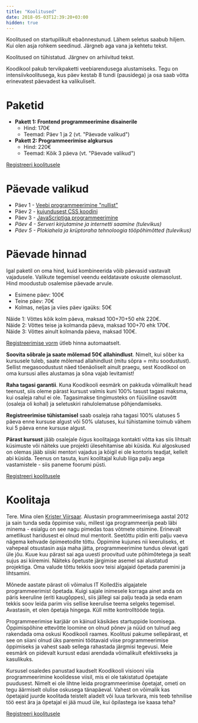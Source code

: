 ```yaml
---
title: "Koolitused"
date: 2018-05-03T12:39:20+03:00
hidden: true
---
```



Koolitused on startupilikult ebaõnnestunud. Lähem seletus saabub hiljem. Kui olen asja rohkem seedinud. Järgneb aga vana ja kehtetu tekst.

<p class="paper notice">Koolitused on tühistatud. Järgnev on arhiivitud tekst.</p>

Koodikool pakub tervikpaketti veebiarendusega alustamiseks. Tegu on intensiivkoolitusega, kus päev kestab 8 tundi (pausidega) ja osa saab võtta erinevatest päevadest ka valikuliselt.

# Paketid

- **Pakett 1: Frontend programmeerimine disainerile**
    - Hind: 170€
    - Teemad: Päev 1 ja 2 (vt. "Päevade valikud")
- **Pakett 2: Programmeerimise algkursus**
    - Hind: 220€
    - Teemad: Kõik 3 päeva (vt. "Päevade valikud")

<a href="/koolitus/registreeri" class="button">Registreeri koolitusele</a>

# Päevade valikud

- Päev 1 - [Veebi programmeerimine "nullist"](/koolitus/paev1)
- Päev 2 - [kujundusest CSS koodini](/koolitus/paev2)
- Päev 3 - [JavaScriptiga programmeerimine](/koolitus/paev3)
- _Päev 4 - Serveri kirjutamine ja internetti saamine (tulevikus)_
- _Päev 5 - Plokiahela ja krüptoraha tehnoloogia tööpõhimõtted (tulevikus)_

# Päevade hinnad

Igal paketil on oma hind, kuid kombineerida võib päevasid vastavalt vajadusele. Valikute tegemisel veendu eeldatavate oskuste olemasolust. Hind moodustub osalemise päevade arvule.

- Esimene päev: 100€
- Teine päev: 70€
- Kolmas, neljas ja viies päev igaüks: 50€

Näide 1: Võttes kõik kolm päeva, maksad 100+70+50 ehk 220€.  
Näide 2: Võttes teise ja kolmanda päeva, maksad 100+70 ehk 170€.  
Näide 3: Võttes ainult kolmanda päeva, maksad 100€.  

[Registreerimise vorm](/koolitus/registreeri) ütleb hinna automaatselt.

**Soovita sõbrale ja saate mõlemad 50€ allahindlust**. Nimelt, kui sõber ka kursusele tuleb, saate mõlemad allahindlust (mitu sõpra = mitu soodustust). Sellist megasoodustust näed tõenäoliselt ainult praegu, sest Koodikool on oma kursusi alles alustamas ja sõna vajab levitamist!

**Raha tagasi garantii**. Kuna Koodikooli eesmärk on pakkuda võimalikult head teenust, siis oleme pärast kursust valmis kuni 100% tasust tagasi maksma, kui osaleja rahul ei ole. Tagasimakse tingimusteks on füüsiline osavõtt (osaleja oli kohal) ja seletuskiri rahulolematuse põhjendamiseks.

**Registreerimise tühistamisel** saab osaleja raha tagasi 100% ulatuses 5 päeva enne kursuse algust või 50% ulatuses, kui tühistamine toimub vähem kui 5 päeva enne kursuse algust.

**Pärast kursust** jääb osalejale õigus koolitajaga kontakti võtta kas siis lihtsalt küsimuste või näiteks uue projekti ülesehitamise abi küsida. Kui algoskused on olemas jääb siiski mentori vajadus ja kõigil ei ole kontoris teadjat, kellelt abi küsida. Teenus on tasuta, kuni koolitajal kulub liiga palju aega vastamistele - siis paneme foorumi püsti.

<a href="/koolitus/registreeri" class="button">Registreeri koolitusele</a>

# Koolitaja

Tere. Mina olen [Krister Viirsaar](http://krister.ee). Alustasin programmeerimisega aastal 2012 ja sain tunda seda õppimise valu, millest iga programmeerija peab läbi minema - esialgu on see nagu pimedas toas võtmete otsimine. Erinevalt ametlikust haridusest ei olnud mul mentorit. Seetõttu pidin eriti palju vaeva nägema kehvade õpimeetodite tõttu. Õppimine kujunes nii keeruliseks, et vahepeal otsustasin asja maha jätta, programmeerimine tundus olevat igati üle jõu. Kuue kuu pärast sai aga uuesti proovitud uute põhimõtetega ja sealt sujus asi kiiremini. Näiteks õpetuste järgimise asemel sai alustatud projektiga. Oma valude tõttu tekkis soov teisi algajaid õpetada paremini ja lihtsamini.

Mõnede aastate pärast oli võimalus IT Kolledžis algajatele programmeerimist õpetada. Kuigi sajale inimesele korraga ainet anda on päris keeruline (eriti kaugõppes), siis jällegi sai palju teada ja seda enam tekkis soov leida parim viis sellise keerulise teema selgeks tegemisel. Avastasin, et olen õpetaja hingega. Küll mitte kontrolltööde tegija.

Programmeerimise karjäär on käinud käsikäes startuppide loomisega. Õppimispõhine ettevõtte loomine on olnud põnev ja nüüd on tulnud aeg rakendada oma oskusi Koodikooli raames. Koolitusi pakume sellepärast, et see on siiani olnud üks paremini töötavaid viise programmeerimise õppimiseks ja vahest saab sellega rahastada järgmisi tegevusi. Meie eesmärk on pidevalt kursust edasi arendada võimalikult efektiivseks ja kasulikuks.

Kursusel osaledes panustad kaudselt Koodikooli visiooni viia programmeerimine koolidesse viisil, mis ei ole takistatud õpetajate puudusest. Nimelt ei ole lihtne leida programmeerimise õpetajat, ometi on tegu äärmiselt olulise oskusega tänapäeval. Vahest on võimalik kas õpetajaid juurde koolitada teistelt aladelt või luua tarkvara, mis teeb tehnilise töö eest ära ja õpetajal ei jää muud üle, kui õpilastega ise kaasa teha?

<a href="/koolitus/registreeri" class="button">Registreeri koolitusele</a>